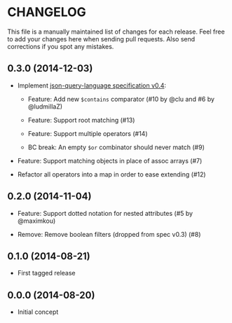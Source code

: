 # CHANGELOG

This file is a manually maintained list of changes for each release. Feel free
to add your changes here when sending pull requests. Also send corrections if
you spot any mistakes.

## 0.3.0 (2014-12-03)

* Implement [json-query-language specification v0.4](https://github.com/clue/json-query-language/releases/tag/v0.4.0):

  * Feature: Add new `$contains` comparator
    (#10 by @clu and #6 by @ludmillaZ)

  * Feature: Support root matching
    (#13)

  * Feature: Support multiple operators
    (#14)

  * BC break: An empty `$or` combinator should never match
    (#9)

* Feature: Support matching objects in place of assoc arrays
  (#7)

* Refactor all operators into a map in order to ease extending
  (#12)

## 0.2.0 (2014-11-04)

* Feature: Support dotted notation for nested attributes
  (#5 by @maximkou)

* Remove: Remove boolean filters (dropped from spec v0.3)
  (#8)

## 0.1.0 (2014-08-21)

* First tagged release

## 0.0.0 (2014-08-20)

* Initial concept
